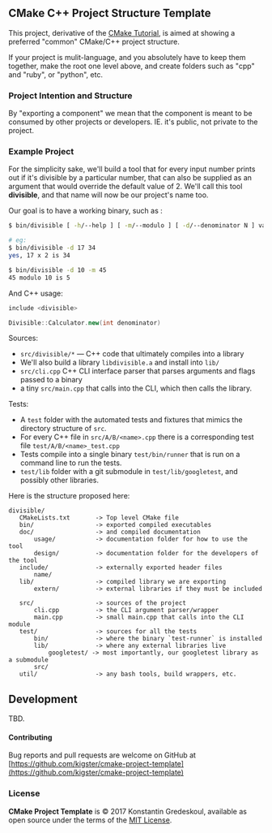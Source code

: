## CMake C++ Project Structure Template

This project, derivative of the [CMake Tutorial](https://cmake.org/cmake-tutorial/), is aimed at showing a preferred "common" CMake/C++ project structure.

If your project is mulit-language, and you absolutely have to keep them together, make the root one level above, and create folders such as "cpp" and "ruby", or "python", etc.

### Project Intention and Structure

By "exporting a component" we mean that the component is meant to be consumed by other projects or developers. IE. it's public, not private to the project.

### Example Project

For the simplicity sake, we'll build a tool that for every input number prints out if it's divisible by a particular number, that can also be supplied as an argument that would override the default value of 2. We'll call this tool **divisible**, and that name will now be our project's name too.

Our goal is to have a working binary, such as :

```bash
$ bin/divisible [ -h/--help ] [ -m/--modulo ] [ -d/--denominator N ] value

# eg:
$ bin/divisible -d 17 34
yes, 17 x 2 is 34

$ bin/divisible -d 10 -m 45
45 modulo 10 is 5 
```

And C++ usage:

```C++
include <divisible>

Divisible::Calculator.new(int denominator)

```

Sources:

 * `src/divisible/*` — C++ code that ultimately compiles into a library
 * We'll also build a library `libdivisible.a` and install into `lib/`
 * `src/cli.cpp` C++ CLI interface parser that parses arguments and flags passed to a binary
 * a tiny `src/main.cpp` that calls into the CLI, which then calls the library.
 
Tests: 

 * A `test` folder with the automated tests and fixtures that mimics the directory structure of `src`.
 * For every C++ file in `src/A/B/<name>.cpp` there is a corresponding test file `test/A/B/<name>_test.cpp`
 * Tests compile into a single binary `test/bin/runner` that is run on a command line to run the tests.
 * `test/lib` folder with a git submodule in `test/lib/googletest`, and possibly other libraries.
 
 
Here is the structure proposed here:
 

```
divisible/ 
   CMakeLists.txt       -> Top level CMake file
   bin/                 -> exported compiled executables
   doc/                 -> and compiled documentation
       usage/           -> documentation folder for how to use the tool
       design/          -> documentation folder for the developers of the tool
   include/             -> externally exported header files
       name/
   lib/                 -> compiled library we are exporting
       extern/          -> external libraries if they must be included
      
   src/                 -> sources of the project
       cli.cpp          -> the CLI argument parser/wrapper
       main.cpp         -> small main.cpp that calls into the CLI module
   test/                -> sources for all the tests
       bin/             -> where the binary `test-runner` is installed
       lib/             -> where any external libraries live
           googletest/ -> most importantly, our googletest library as a submodule
       src/
   util/                -> any bash tools, build wrappers, etc.
```


 
## Development

TBD. 

#### Contributing

Bug reports and pull requests are welcome on GitHub at [https://github.com/kigster/cmake-project-template](https://github.com/kigster/cmake-project-template)

### License

**CMake Project Template** is &copy; 2017 Konstantin Gredeskoul, available as open source under the terms of the [MIT License](http://opensource.org/licenses/MIT). 
